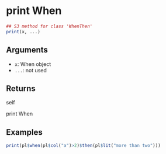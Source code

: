 # print When

```r
## S3 method for class 'WhenThen'
print(x, ...)
```

## Arguments

- `x`: When object
- `...`: not used

## Returns

self

print When

## Examples

```r
print(pl$when(pl$col("a")>2)$then(pl$lit("more than two")))
```